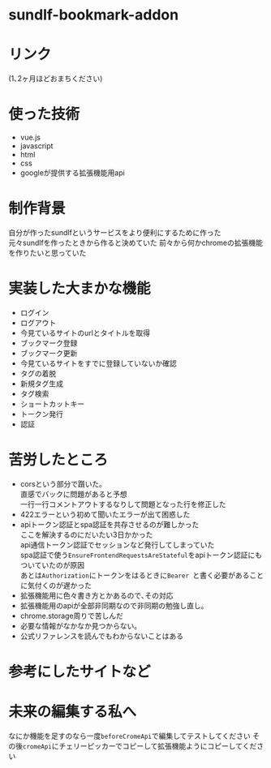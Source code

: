 # sundlf-bookmark-addon

# リンク
(1､2ヶ月ほどおまちください)

# 使った技術
* vue.js
* javascript
* html
* css
* googleが提供する拡張機能用api

# 制作背景
自分が作ったsundlfというサービスをより便利にするために作った  
元々sundlfを作ったときから作ると決めていた
前々から何かchromeの拡張機能を作りたいと思っていた

# 実装した大まかな機能
* ログイン
* ログアウト
* 今見ているサイトのurlとタイトルを取得
* ブックマーク登録
* ブックマーク更新
* 今見ているサイトをすでに登録していないか確認
* タグの着脱
* 新規タグ生成
* タグ検索
* ショートカットキー
* トークン発行
* 認証

# 苦労したところ
* corsという部分で躓いた｡  
  直感でバックに問題があると予想  
  一行一行コメントアウトするなりして問題となった行を修正した  
* 422エラーという初めて聞いたエラーが出て困惑した
* apiトークン認証とspa認証を共存させるのが難しかった  
ここを解決するのにだいたい3日かかった  
api通信トークン認証でセッションなど発行してしまっていた  
spa認証で使う`EnsureFrontendRequestsAreStateful`をapiトークン認証にもついていたのが原因  
あとは`Authorization`にトークンをはるときに`Bearer `と書く必要があることに気付くのが遅かった  
* 拡張機能用に色々書き方とかあるので､その対応
* 拡張機能用のapiが全部非同期なので非同期の勉強し直し｡
* chrome.storage周りで苦しんだ
* 必要な情報がなかなか見つからない｡
* 公式リファレンスを読んでもわからないことはある

# 参考にしたサイトなど

# 未来の編集する私へ
なにか機能を足すのなら一度`beforeCromeApi`で編集してテストしてください
その後`cromeApi`にチェリーピッカーでコピーして拡張機能ようにコピーしてください
